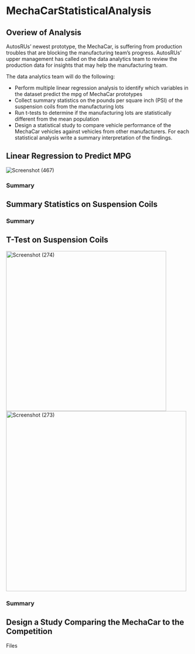 # MechaCarStatisticalAnalysis

## Overiew of Analysis

AutosRUs’ newest prototype, the MechaCar, is suffering from production troubles that are blocking the manufacturing team’s progress. AutosRUs’ upper management has called on the data analytics team to review the production data for insights that may help the manufacturing team.

The data analytics team will do the following:

* Perform multiple linear regression analysis to identify which variables in the dataset predict the mpg of MechaCar prototypes
* Collect summary statistics on the pounds per square inch (PSI) of the suspension coils from the manufacturing lots
* Run t-tests to determine if the manufacturing lots are statistically different from the mean population
* Design a statistical study to compare vehicle performance of the MechaCar vehicles against vehicles from other manufacturers. For each statistical analysis write a summary interpretation of the findings.

## Linear Regression to Predict MPG

![Screenshot (467)](https://user-images.githubusercontent.com/102890151/178132461-3f34b45a-611a-4887-8efc-a8b1c5346546.png)

### Summary


## Summary Statistics on Suspension Coils

### Summary


## T-Test on Suspension Coils

<img width="437" alt="Screenshot (274)" src="https://user-images.githubusercontent.com/102890151/178132456-3aaee353-64ae-4a0e-b374-c1c5f3c9e6a7.png">

<img width="492" alt="Screenshot (273)" src="https://user-images.githubusercontent.com/102890151/178132451-3c817e77-b8df-476f-81a5-0a3d3275b61f.png">


### Summary


## Design a Study Comparing the MechaCar to the Competition
Files
